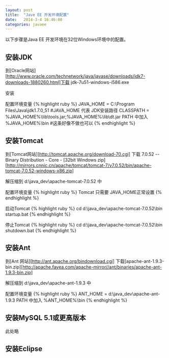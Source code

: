 ```yaml
---
layout: post
title:  "Jave EE 开发环境配置"
date:   2014-3-4 16:46:00
categories: javaee
---
```


以下步骤是Java EE 开发环境在32位Windows环境中的配置。

安装JDK
---

到[Oracle网站][http://www.oracle.com/technetwork/java/javase/downloads/jdk7-downloads-1880260.html]下载 jdk-7u51-windows-i586.exe

安装

配置环境变量
{% highlight ruby %}
JAVA_HOME = C:\Program Files\Java\jdk1.7.0_51  #JAVA_HOME 代表 JDK安装路径
CLASSPATH = %JAVA_HOME%\lib\tools.jar;%JAVA_HOME%\lib\dt.jar
PATH 中加入 %JAVA_HOME%\bin  #这条好像不做也可以
{% endhighlight %} 
 
安装Tomcat
---

到[Tomcat网站][http://tomcat.apache.org/download-70.cgi] 下载 7.0.52 -- Binary Distribution - Core - [32bit Windows zip][http://mirrors.cnnic.cn/apache/tomcat/tomcat-7/v7.0.52/bin/apache-tomcat-7.0.52-windows-x86.zip]

解压缩到 d:\java_dev\apache-tomcat-7.0.52 中

配置环境变量
{% highlight ruby %}
Tomcat 只需要 JAVA_HOME正常设置
{% endhighlight %} 

启动Tomcat
{% highlight ruby %}
cd d:\java_dev\apache-tomcat-7.0.52\bin
startup.bat
{% endhighlight %} 

停止Tomcat
{% highlight ruby %}
cd d:\java_dev\apache-tomcat-7.0.52\bin
shutdown.bat
{% endhighlight %} 


安装Ant
---

到[Ant 网站][http://ant.apache.org/bindownload.cgi] 下载[apache-ant-1.9.3-bin.zip][http://apache.fayea.com/apache-mirror//ant/binaries/apache-ant-1.9.3-bin.zip]

解压缩到 d:\java_dev\apache-ant-1.9.3 中

配置环境变量
{% highlight ruby %}
ANT_HOME = d:\java_dev\apache-ant-1.9.3
PATH 中加入 %ANT_HOME%\bin
{% endhighlight %} 


安装MySQL 5.1或更高版本
---
此处略

安装Eclipse
---
